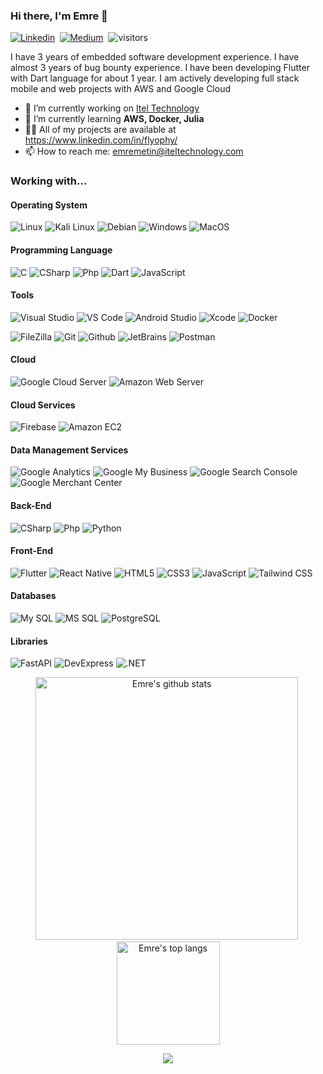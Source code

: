 ### Hi there, I'm Emre 👋

[![Linkedin](https://img.shields.io/badge/-Linkedin-blue?style=flat-square&logo=Linkedin&logoColor=fff&link=https://www.linkedin.com/in/flyophy/)](https://www.linkedin.com/in/flyophy/)&nbsp;
[![Medium](https://img.shields.io/badge/-Medium-black?style=flat-square&logo=Medium&logoColor=fff&link=https://medium.com/@flyophy)](https://medium.com/@flyophy)&nbsp;
![visitors](https://visitor-badge.laobi.icu/badge?page_id=flyophy)

I have 3 years of embedded software development experience.
I have almost 3 years of bug bounty experience.
I have been developing Flutter with Dart language for about 1 year.
I am actively developing full stack mobile and web projects with AWS and Google Cloud


- 🔭 I’m currently working on [Itel Technology](https://www.iteltechnology.com)
- 🌱 I’m currently learning **AWS, Docker, Julia**
- 👨‍💻 All of my projects are available at https://www.linkedin.com/in/flyophy/
- 📫 How to reach me: emremetin@iteltechnology.com

### Working with...

#### Operating System
![Linux](https://img.shields.io/badge/Linux-FCC624?style=flat-square&logo=linux&logoColor=black)
![Kali Linux](https://img.shields.io/badge/Kali-000000?style=flat-square&logo=kali-linux&logoColor=white)
![Debian](https://img.shields.io/badge/Debian-white?style=flat-square&logo=debian&logoColor=A80030)
![Windows](https://img.shields.io/badge/Windows-0078D6?style=flat-square&logo=windows&logoColor=white)
![MacOS](https://img.shields.io/badge/MacOS-000000?style=flat-square&logo=macos&logoColor=white)

#### Programming Language

![C](https://img.shields.io/badge/C-1572B6?style=flat-square&logo=c&logoColor=fff)
![CSharp](https://img.shields.io/badge/-C%23-239120?style=flat-square&logo=c%20sharp&logoColor=fff)
![Php](https://img.shields.io/badge/Php-FFF?style=flat-square&logo=php&logoColor=787CB4)
![Dart](https://img.shields.io/badge/Dart-1572B6?style=flat-square&logo=dart&logoColor=fff)
![JavaScript](https://img.shields.io/badge/-JavaScript-F7DF1E?style=flat-square&logo=javascript&logoColor=000)

#### Tools

![Visual Studio](https://img.shields.io/badge/-Visual%20Studio-5C2D91?style=flat-square&logo=visual-studio&logoColor=fff)
![VS Code](http://img.shields.io/badge/-VS%20Code-007ACC?style=flat-square&logo=visual-studio-code&logoColor=fff)
![Android Studio](http://img.shields.io/badge/-Android%20Studio-white?style=flat-square&logo=android-studio&logoColor=449cf4)
![Xcode](http://img.shields.io/badge/-Xcode-white?style=flat-square&logo=xcode&logoColor=449cf4)
![Docker](https://img.shields.io/badge/-Docker-2496ED?style=flat-square&logo=Docker&logoColor=fff)

![FileZilla](https://img.shields.io/badge/FileZilla-FFF?style=flat-square&logo=filezilla&logoColor=A20000)
![Git](https://img.shields.io/badge/-Git-F05032?style=flat-square&logo=Git&logoColor=fff)
![Github](https://img.shields.io/badge/-Github-181717?style=flat-square&logo=Github&logoColor=fff)
![JetBrains](https://img.shields.io/badge/-Jetbrains-000000?style=flat-square&logo=Jetbrains&logoColor=fff)
![Postman](https://img.shields.io/badge/-Postman-FF6C37?style=flat-square&logo=Postman&logoColor=fff)

#### Cloud

![Google Cloud Server](https://img.shields.io/badge/Google%20Cloud%20Server-white?style=flat-square&logo=google-cloud&logoColor=449cf4)
![Amazon Web Server](https://img.shields.io/badge/Amazon%20Web%20Server-232F3E?style=flat-square&logo=amazon-aws&logoColor=fff)

#### Cloud Services

![Firebase](https://img.shields.io/badge/Firebase-FFF?style=flat-square&logo=firebase&logoColor=FCC624)
![Amazon EC2](https://img.shields.io/badge/Amazon%20EC2-FFF?style=flat-square&logo=amazon-ec2&logoColor=F7981F)

#### Data Management Services

![Google Analytics](https://img.shields.io/badge/Google%20Analytics-FFF?style=flat-square&logo=google-analytics&logoColor=FCC624)
![Google My Business](https://img.shields.io/badge/Google%20My%20Business-FFF?style=flat-square&logo=google-my-business&logoColor=449cf4)
![Google Search Console](https://img.shields.io/badge/Google%20Search%20Console-FFF?style=flat-square&logo=google-search-console&logoColor=72808C)
![Google Merchant Center](https://img.shields.io/badge/Google%20Merchant%20Center-0078D6?style=flat-square&logo=merchant-center&logoColor=white)

#### Back-End

![CSharp](https://img.shields.io/badge/-C%23-239120?style=flat-square&logo=c%20sharp&logoColor=fff)
![Php](https://img.shields.io/badge/Php-FFF?style=flat-square&logo=php&logoColor=787CB4)
![Python](https://img.shields.io/badge/-Python-3776AB?style=flat-square&logo=python&logoColor=fff)

#### Front-End

![Flutter](https://img.shields.io/badge/Flutter-1572B6?style=flat-square&logo=flutter&logoColor=fff)
![React Native](https://img.shields.io/badge/React%20Native-fff?style=flat-square&logo=react&logoColor=61DAFB)
![HTML5](https://img.shields.io/badge/-HTML5-E34F26?style=flat-square&logo=HTML5&logoColor=fff)
![CSS3](https://img.shields.io/badge/-CSS3-1572B6?style=flat-square&logo=CSS3&logoColor=fff)
![JavaScript](https://img.shields.io/badge/-JavaScript-F7DF1E?style=flat-square&logo=javascript&logoColor=000)
![Tailwind CSS](https://img.shields.io/badge/-Tailwind%20CSS-black?style=flat-square&logo=tailwind-css&logoColor=449cf4)

#### Databases

![My SQL](https://img.shields.io/badge/-My%20SQL-336791?style=flat-square&logo=mysql&logoColor=fff)
![MS SQL](https://img.shields.io/badge/-MS%20SQL-CC2927?style=flat-square&logo=microsoft%20sql%20server&logoColor=fff)
![PostgreSQL](https://img.shields.io/badge/-PostgreSQL-336791?style=flat-square&logo=postgresql&logoColor=fff)

#### Libraries
![FastAPI](https://img.shields.io/badge/FastAPI-005571?style=flat-square&logo=fastapi)
![DevExpress](https://img.shields.io/badge/DevExpress-white?style=flat-square&logo=devexpress&logoColor=F88D1A)
![.NET](https://img.shields.io/badge/.NET-512BD4?style=flat-square&logo=dotnet&logoColor=white)


<p align="center">
  <img src="https://github-readme-stats.vercel.app/api?username=flyophy&show_icons=true&theme=dracula" alt="Emre's github stats" width="420"/>&nbsp;
  <img src="https://github-readme-stats.vercel.app/api/top-langs/?username=flyophy&layout=compact&theme=dracula" alt="Emre's top langs" height="165">
</p>

<p align="center">
  <img src="https://github-profile-trophy.vercel.app/?username=flyophy&theme=dracula"/>
</p>
